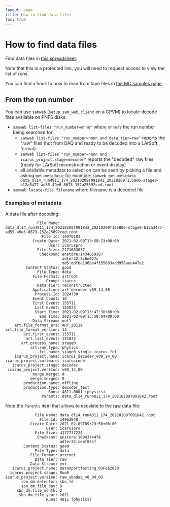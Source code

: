 ```yaml
---
layout: page
title: How to find data files
toc: true
---
```


How to find data files
=======================

Find data files in [this spreadsheet](https://docs.google.com/spreadsheets/d/1nkMDRcguwIuaHFUH6sFDLd3UcQVNrCpe8pLdELHsuAk/edit).

Note that this is a protected link, you will need to request access to view the list of runs.

You can find a hook to how to read from tape files in [the MC samples page](MCproduction.md#copy-all-files-in-a-sam-definition-from-tape)


From the run number
--------------------

You can use `samweb` (`setup sam_web_client` on a GPVM) to locate decode files available on PNFS disks:
* `samweb list-files "run_number=nnnn"`   where `nnnn` is the run number being searched for
    * `samweb list-files "run_number=nnnn and data_tier=raw"` reports the "raw" files
      (hot from DAQ and ready to be decoded into a LArSoft format)
    * `samweb list-files "run_number=nnnn and icarus_project.stage=decoder"`
      reports the "decoded" raw files (ready for LArSoft reconstruction or event display)
    * all available metadata to select on can be seen by picking a file and asking `get-metadata`;
      for example: `samweb get-metadata data_dl14_run4811_174_20210209T091842_20210209T135806-stage0-b12a3477-ad55-49e6-8673-152a25892ced.root`
* `samweb locate-file filename`   where filename is a decoded file


### Examples of metadata

A data file after decoding:
~~~~~~~~~~~~~~~~~~~~~~~~~~~~~~~~~~~~~~~~~~~~~~~~~~~~~~~~~~~~~~~~~~~~~~~~~~~~~~~~~~~~~~~~
              File Name: data_dl14_run4811_174_20210209T091842_20210209T135806-stage0-b12a3477-ad55-49e6-8673-152a25892ced.root
                File Id: 14070183
            Create Date: 2021-02-09T13:58:23+00:00
                   User: icaruspro
              File Size: 2171683037
               Checksum: enstore:1434059387
                         adler32:2c6e027c
                         md5:ddfbe196be4f155683add958aec447e2
         Content Status: good
              File Type: data
            File Format: artroot
                  Group: icarus
              Data Tier: reconstructed
            Application: art decoder v09_14_00
             Process Id: 2824730
            Event Count: 10
            First Event: 155711
             Last Event: 155873
             Start Time: 2021-02-09T13:47:38+00:00
               End Time: 2021-02-09T13:58:04+00:00
            Data Stream: out1
    art.file_format_era: ART_2011a
art.file_format_version: 13
        art.first_event: 155711
         art.last_event: 155873
       art.process_name: stage0
           art.run_type: physics
               fcl.name: stage0_single_icarus.fcl
    icarus_project.name: icarus_decoder_v09_14_00
icarus_project.software: icaruscode
   icarus_project.stage: decoder
 icarus_project.version: v09_14_00
            merge.merge: 0
           merge.merged: 0
        production.name: offline
        production.type: decoder_test
                   Runs: 4811.0001 (physics)
                Parents: data_dl14_run4811_174_20210209T091842.root
~~~~~~~~~~~~~~~~~~~~~~~~~~~~~~~~~~~~~~~~~~~~~~~~~~~~~~~~~~~~~~~~~~~~~~~~~~~~~~~~~~~~~~~~

Note the `Parents` item that allows to escalate to the raw data file:
~~~~~~~~~~~~~~~~~~~~~~~~~~~~~~~~~~~~~~~~~~~~~~~~~~~~~~~~~~~~~~~~~~~~~~~~~~~~~~~~~~~~~~~~
             File Name: data_dl14_run4811_174_20210209T091842.root
               File Id: 14062048
           Create Date: 2021-02-09T09:23:56+00:00
                  User: icaruspro
             File Size: 4177777228
              Checksum: enstore:1684374478
                        adler32:cebf83cf
        Content Status: good
             File Type: data
           File Format: artroot
             Data Tier: raw
           Data Stream: ext
   icarus_project.name: DataXportTesting_03Feb2020
  icarus_project.stage: Run0
icarus_project.version: raw_sbndaq_v0_04_03
       sbn_dm.detector: sbn_fd
       sbn_dm.file_day: 9
     sbn_dm.file_month: 2
      sbn_dm.file_year: 2021
                  Runs: 4811 (physics)
~~~~~~~~~~~~~~~~~~~~~~~~~~~~~~~~~~~~~~~~~~~~~~~~~~~~~~~~~~~~~~~~~~~~~~~~~~~~~~~~~~~~~~~~
